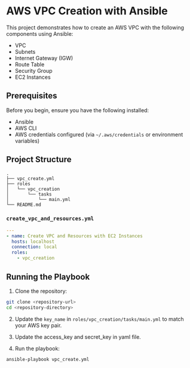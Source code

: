 # AWS VPC Creation with Ansible

This project demonstrates how to create an AWS VPC with the following components using Ansible:

- VPC
- Subnets
- Internet Gateway (IGW)
- Route Table
- Security Group
- EC2 Instances

## Prerequisites

Before you begin, ensure you have the following installed:

- Ansible
- AWS CLI
- AWS credentials configured (via `~/.aws/credentials` or environment variables)

## Project Structure

```
.
├── vpc_create.yml
├── roles
│   └── vpc_creation
│       └── tasks
│           └── main.yml
└── README.md
```

### `create_vpc_and_resources.yml`

```yaml
---
- name: Create VPC and Resources with EC2 Instances
  hosts: localhost
  connection: local
  roles:
    - vpc_creation
```

## Running the Playbook

1. Clone the repository:

```sh
git clone <repository-url>
cd <repository-directory>
```
2. Update the `key_name` in `roles/vpc_creation/tasks/main.yml` to match your AWS key pair.
   
3. Update the access_key and secret_key in yaml file.
  
4. Run the playbook:

```sh
ansible-playbook vpc_create.yml
```
